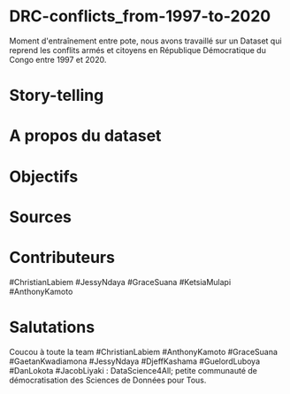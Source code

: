 # DRC-conflicts_from-1997-to-2020
Moment d'entraînement entre pote, nous avons travaillé sur un Dataset qui reprend les conflits armés et citoyens en République Démocratique du Congo entre 1997 et 2020.

# Story-telling


# A propos du dataset

# Objectifs

# Sources

# Contributeurs

#ChristianLabiem #JessyNdaya #GraceSuana #KetsiaMulapi #AnthonyKamoto

# Salutations
Coucou à toute la team #ChristianLabiem #AnthonyKamoto #GraceSuana #GaetanKwadiamona #JessyNdaya #DjeffKashama #GuelordLuboya #DanLokota #JacobLiyaki : DataScience4All; petite communauté de démocratisation des Sciences de Données pour Tous.

